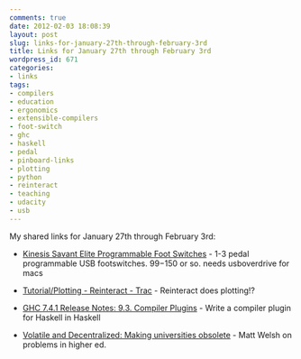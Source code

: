 ```yaml
---
comments: true
date: 2012-02-03 18:08:39
layout: post
slug: links-for-january-27th-through-february-3rd
title: Links for January 27th through February 3rd
wordpress_id: 671
categories:
- links
tags:
- compilers
- education
- ergonomics
- extensible-compilers
- foot-switch
- ghc
- haskell
- pedal
- pinboard-links
- plotting
- python
- reinteract
- teaching
- udacity
- usb
---
```


My shared links for January 27th through February 3rd:






  * [Kinesis Savant Elite Programmable Foot Switches](http://www.kinesis-ergo.com/fs-savant-elite.htm) - 1-3 pedal programmable USB footswitches. $99-$150 or so.
needs usboverdrive for macs


  * [Tutorial/Plotting - Reinteract - Trac](http://www.reinteract.org/trac/wiki/Tutorial/Plotting) - Reinteract does plotting!?


  * [GHC 7.4.1 Release Notes: 9.3. Compiler Plugins](http://www.haskell.org/ghc/docs/7.4.1/html/users_guide/compiler-plugins.html) - Write a compiler plugin for Haskell in Haskell


  * [Volatile and Decentralized: Making universities obsolete](http://matt-welsh.blogspot.com/2012/01/making-universities-obsolete.html) - Matt Welsh on problems in higher ed.



